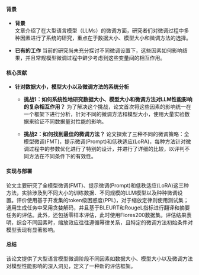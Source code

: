 #### 背景
- **背景**       
    文章介绍了在大型语言模型（LLMs）的微调方面，研究者们对微调过程中多种因素进行了系统的研究，重点在于数据大小、模型大小和微调方法的选择。

- **已有的工作**
    当前的研究尚未充分探讨不同微调设置下，这些因素如何影响结果，并且常规模型微调过程中鲜少考虑到这些变量间的相互作用。

#### 核心贡献
- **针对数据大小，模型大小以及微调方法的系统分析**
    - **挑战1：如何系统性地研究数据大小、模型大小和微调方法对LLM性能影响的复杂相互作用？**
        为了解决这个挑战，论文首次将这些因素的影响统一在一个框架下进行分析，针对不同的微调方法和模型大小，使用大量实验数据来验证不同数据量对性能的影响。

    - **挑战2：如何找到最佳的微调方法？**
        论文探索了三种不同的微调策略：全模型微调(FMT)，提示微调(Prompt)和低秩适应(LoRA)，每种方法针对微调过程中的参数优化进行了特别的设计，并进行了详细的比较，以评判不同方法在不同条件下的有效性。

#### 实现与部署
论文主要研究了全模型微调(FMT)、提示微调(Prompt)和低秩适应(LoRA)这三种方法，实验涉及到不同大小的训练数据、不同规模的LLM模型以及种种微调设置。评价使用基于开发集的token级困惑度(PPL)，对于缩放定律则使用测试集；通用生成任务中采用贪婪解码，并且基于BLEURT和RougeL指标进行翻译和摘要任务的评估。此外，还包括零样本评估，此时使用Flores200数据集。评估结果表明，综合不同因素时，缩放效应往往遵循幂律关系，且特定的微调方法初始条件对模型表现有显著影响。

#### 总结
该论文提供了大型语言模型微调阶段不同因素如数据大小、模型大小以及微调方法对模型性能影响的深入洞见，定义了一种新的评估框架。